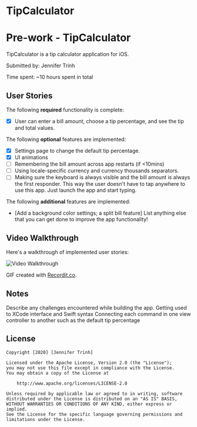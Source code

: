 # TipCalculator
# Pre-work - TipCalculator

TipCalculator is a tip calculator application for iOS.

Submitted by: Jennifer Trinh

Time spent: ~10 hours spent in total

## User Stories

The following **required** functionality is complete:

* [x] User can enter a bill amount, choose a tip percentage, and see the tip and total values.

The following **optional** features are implemented:
* [x] Settings page to change the default tip percentage.
* [x] UI animations
* [ ] Remembering the bill amount across app restarts (if <10mins)
* [ ] Using locale-specific currency and currency thousands separators.
* [ ] Making sure the keyboard is always visible and the bill amount is always the first responder. This way the user doesn't have to tap anywhere to use this app. Just launch the app and start typing.

The following **additional** features are implemented:

- [Add a background color settings; a split bill feature] List anything else that you can get done to improve the app functionality!

## Video Walkthrough 

Here's a walkthrough of implemented user stories:

<img src='http://g.recordit.co/W8r1pWDQBD.gif' title='Video Walkthrough' width='' alt='Video Walkthrough' />



GIF created with [Recordit.co](http://www.recordit.co).

## Notes

Describe any challenges encountered while building the app.
Getting used to XCode interface and Swift syntax
Connecting each command in one view controller to another such as the default tip percentage 

## License

    Copyright [2020] [Jennifer Trinh]

    Licensed under the Apache License, Version 2.0 (the "License");
    you may not use this file except in compliance with the License.
    You may obtain a copy of the License at

        http://www.apache.org/licenses/LICENSE-2.0

    Unless required by applicable law or agreed to in writing, software
    distributed under the License is distributed on an "AS IS" BASIS,
    WITHOUT WARRANTIES OR CONDITIONS OF ANY KIND, either express or implied.
    See the License for the specific language governing permissions and
    limitations under the License.
